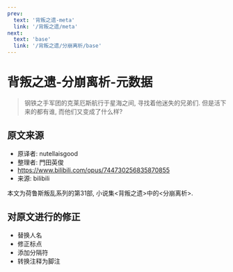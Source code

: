 ```yaml
---
prev:
  text: '背叛之遗-meta'
  link: '/背叛之遗/meta'
next:
  text: 'base'
  link: '/背叛之遗/分崩离析/base'
---
```


# 背叛之遗-分崩离析-元数据

> 钢铁之手军团的克莱厄斯航行于星海之间, 寻找着他迷失的兄弟们. 但是活下来的都有谁, 而他们又变成了什么样?

## 原文来源

+ 原译者: nutellaisgood
+ 整理者: 門田英俊
+ <https://www.bilibili.com/opus/744730256835870855>
+ 来源: bilibili

本文为荷鲁斯叛乱系列的第31部, 小说集<背叛之遗>中的<分崩离析>.

## 对原文进行的修正

+ 替换人名
+ 修正标点
+ 添加分隔符
+ 转换注释为脚注
